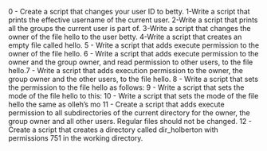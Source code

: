 0 - Create a script that changes your user ID to betty.
1-Write a script that prints the effective username of the current user.
2-Write a script that prints all the groups the current user is part of.
3-Write a script that changes the owner of the file hello to the user betty.
4-Write a script that creates an empty file called hello.
5 - Write a script that adds execute permission to the owner of the file hello.
6 - Write a script that adds execute permission to the owner and the group owner, and read permission to other users, to the file hello.7 - Write a script that adds execution permission to the owner, the group owner and the other users, to the file hello.
8 - Write a script that sets the permission to the file hello as follows:
9 - Write a script that sets the mode of the file hello to this:
10 - Write a script that sets the mode of the file hello the same as olleh’s mo
11 - Create a script that adds execute permission to all subdirectories of the current directory for the owner, the group owner and all other users. Regular files should not be changed. 
12 - Create a script that creates a directory called dir_holberton with permissions 751 in the working directory. 
